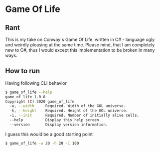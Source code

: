 # Game Of Life

## Rant
This is my take on Conway`s Game Of Life, written in C# - language ugly and weirdly pleasing at the same time. Please mind, that I am completely new to C#, thus I would except this implementation to be broken in many ways.


## How to run
Having following CLI behavior 
```bash
$ game_of_life --help
game_of_life 1.0.0
Copyright (C) 2020 game_of_life
  -w, --width     Required. Width of the GOL universe.
  -h, --height    Required. Height of the GOL universe.
  -i, --init      Required. Number of initially alive cells.
  --help          Display this help screen.
  --version       Display version information.
```
I guess this would be a good starting point
```bash
$ game_of_life -w 20 -h 20 -i 100
```
